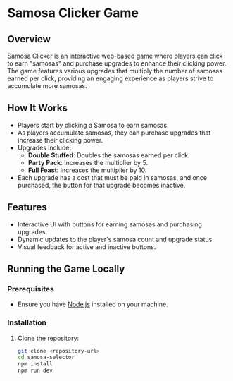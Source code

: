 # Samosa Clicker Game

## Overview
Samosa Clicker is an interactive web-based game where players can click to earn "samosas" and purchase upgrades to enhance their clicking power. The game features various upgrades that multiply the number of samosas earned per click, providing an engaging experience as players strive to accumulate more samosas.

## How It Works
- Players start by clicking a Samosa to earn samosas.
- As players accumulate samosas, they can purchase upgrades that increase their clicking power.
- Upgrades include:
  - **Double Stuffed**: Doubles the samosas earned per click.
  - **Party Pack**: Increases the multiplier by 5.
  - **Full Feast**: Increases the multiplier by 10.
- Each upgrade has a cost that must be paid in samosas, and once purchased, the button for that upgrade becomes inactive.

## Features
- Interactive UI with buttons for earning samosas and purchasing upgrades.
- Dynamic updates to the player's samosa count and upgrade status.
- Visual feedback for active and inactive buttons.

## Running the Game Locally

### Prerequisites
- Ensure you have [Node.js](https://nodejs.org/) installed on your machine.

### Installation
1. Clone the repository:
   ```bash
   git clone <repository-url>
   cd samosa-selector
   npm install
   npm run dev
   ```
